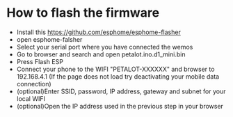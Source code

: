 # How to flash the firmware
 - Install this https://github.com/esphome/esphome-flasher
 - open esphome-falsher
 - Select your serial port where you have connected the wemos
 - Go to browser and search and open petalot.ino.d1_mini.bin
 - Press Flash ESP
 - Connect your phone to the WIFI "PETALOT-XXXXXX" and browser to 192.168.4.1  (If the page does not load try deactivating your mobile data connection)
 - (optional)Enter SSID, password, IP address, gateway and subnet for your local WIFI
 - (optional)Open the IP address used in the previous step in your browser
